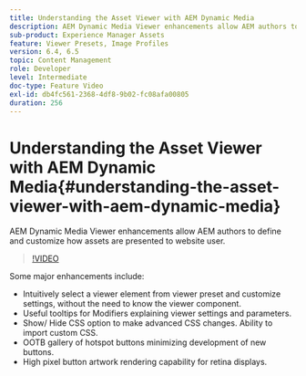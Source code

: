 ```yaml
---
title: Understanding the Asset Viewer with AEM Dynamic Media
description: AEM Dynamic Media Viewer enhancements allow AEM authors to define and customize how assets are presented to website user.
sub-product: Experience Manager Assets
feature: Viewer Presets, Image Profiles
version: 6.4, 6.5
topic: Content Management
role: Developer
level: Intermediate
doc-type: Feature Video
exl-id: db4fc561-2368-4df8-9b02-fc08afa00805
duration: 256
---
```

# Understanding the Asset Viewer with AEM Dynamic Media{#understanding-the-asset-viewer-with-aem-dynamic-media}

AEM Dynamic Media Viewer enhancements allow AEM authors to define and customize how assets are presented to website user.

>[!VIDEO](https://video.tv.adobe.com/v/17783?quality=12&learn=on)

Some major enhancements include:

* Intuitively select a viewer element from viewer preset and customize settings, without the need to know the viewer component. 
* Useful tooltips for Modifiers explaining viewer settings and parameters.
* Show/ Hide CSS option to make advanced CSS changes. Ability to import custom CSS.
* OOTB gallery of hotspot buttons minimizing development of new buttons.
* High pixel button artwork rendering capability for retina displays.
